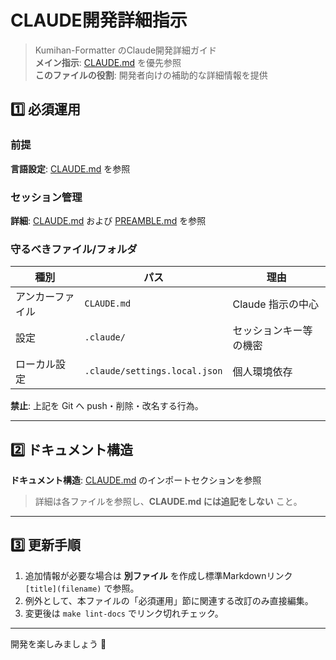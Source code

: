 # CLAUDE開発詳細指示

> Kumihan-Formatter のClaude開発詳細ガイド  
> **メイン指示**: [CLAUDE.md](../../CLAUDE.md) を優先参照  
> **このファイルの役割**: 開発者向けの補助的な詳細情報を提供

## 1️⃣ 必須運用

### 前提

**言語設定**: [CLAUDE.md](../../CLAUDE.md) を参照

### セッション管理

**詳細**: [CLAUDE.md](../../CLAUDE.md) および [PREAMBLE.md](../../PREAMBLE.md) を参照

### 守るべきファイル/フォルダ

| 種別       | パス                            | 理由           |
| -------- | ----------------------------- | ------------ |
| アンカーファイル | `CLAUDE.md`                   | Claude 指示の中心 |
| 設定       | `.claude/`                    | セッションキー等の機密  |
| ローカル設定   | `.claude/settings.local.json` | 個人環境依存       |

**禁止**: 上記を Git へ push・削除・改名する行為。

---

## 2️⃣ ドキュメント構造

**ドキュメント構造**: [CLAUDE.md](../../CLAUDE.md) のインポートセクションを参照

> 詳細は各ファイルを参照し、**CLAUDE.md には追記をしない** こと。

---

## 3️⃣ 更新手順

1. 追加情報が必要な場合は **別ファイル** を作成し標準Markdownリンク `[title](filename)` で参照。
2. 例外として、本ファイルの「必須運用」節に関連する改訂のみ直接編集。
3. 変更後は `make lint-docs` でリンク切れチェック。

---

開発を楽しみましょう 🎉